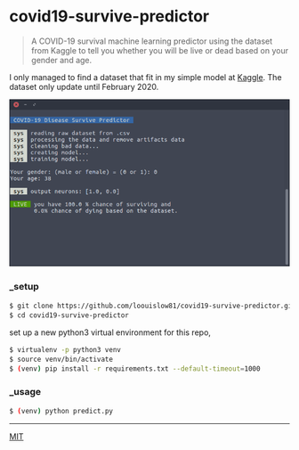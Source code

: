 # covid19-survive-predictor

> A COVID-19 survival machine learning predictor using the dataset from Kaggle to tell you whether you will be live or dead based on your gender and age.

I only managed to find a dataset that fit in my simple model at [Kaggle](https://www.kaggle.com/sudalairajkumar/novel-corona-virus-2019-dataset). The dataset only update until February 2020.

<p align="left">
  <img src="assets/screenshot.png" width="auto" height="auto">
</p>

### _setup

```bash
$ git clone https://github.com/loouislow81/covid19-survive-predictor.git
$ cd covid19-survive-predictor
```

set up a new python3 virtual environment for this repo,

```bash
$ virtualenv -p python3 venv
$ source venv/bin/activate
$ (venv) pip install -r requirements.txt --default-timeout=1000
```

### _usage

```bash
$ (venv) python predict.py
```

---

[MIT](https://github.com/loouislow81/covid19-survive-predictor/blob/master/LICENSE)
